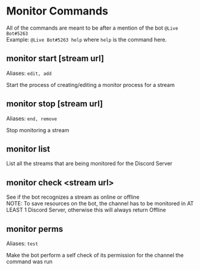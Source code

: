 # Monitor Commands

All of the commands are meant to be after a mention of the bot `@Live Bot#5263`   
Example: `@Live Bot#5263 help` where `help` is the command here.

## monitor start \[stream url\]

Aliases: `edit, add`

Start the process of creating/editing a monitor process for a stream

## monitor stop \[stream url\]

Aliases: `end, remove`

Stop monitoring a stream

## monitor list

List all the streams that are being monitored for the Discord Server

## monitor check &lt;stream url&gt;

See if the bot recognizes a stream as online or offline  
NOTE: To save resources on the bot, the channel has to be monitored in AT LEAST 1 Discord Server, otherwise this will always return Offline

## monitor perms

Aliases: `test`

Make the bot perform a self check of its permission for the channel the command was run

